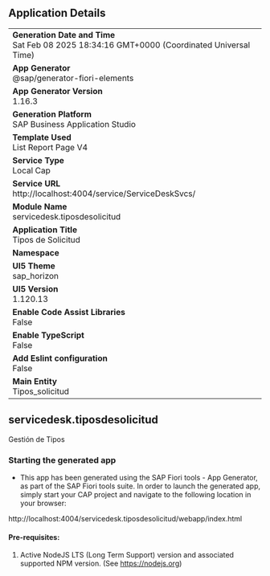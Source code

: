 ## Application Details
|               |
| ------------- |
|**Generation Date and Time**<br>Sat Feb 08 2025 18:34:16 GMT+0000 (Coordinated Universal Time)|
|**App Generator**<br>@sap/generator-fiori-elements|
|**App Generator Version**<br>1.16.3|
|**Generation Platform**<br>SAP Business Application Studio|
|**Template Used**<br>List Report Page V4|
|**Service Type**<br>Local Cap|
|**Service URL**<br>http://localhost:4004/service/ServiceDeskSvcs/|
|**Module Name**<br>servicedesk.tiposdesolicitud|
|**Application Title**<br>Tipos de Solicitud|
|**Namespace**<br>|
|**UI5 Theme**<br>sap_horizon|
|**UI5 Version**<br>1.120.13|
|**Enable Code Assist Libraries**<br>False|
|**Enable TypeScript**<br>False|
|**Add Eslint configuration**<br>False|
|**Main Entity**<br>Tipos_solicitud|

## servicedesk.tiposdesolicitud

Gestión de Tipos

### Starting the generated app

-   This app has been generated using the SAP Fiori tools - App Generator, as part of the SAP Fiori tools suite.  In order to launch the generated app, simply start your CAP project and navigate to the following location in your browser:

http://localhost:4004/servicedesk.tiposdesolicitud/webapp/index.html

#### Pre-requisites:

1. Active NodeJS LTS (Long Term Support) version and associated supported NPM version.  (See https://nodejs.org)


